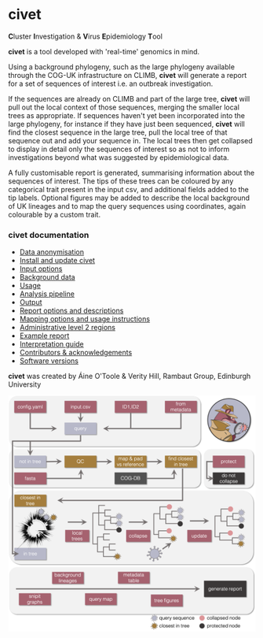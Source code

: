 # civet
**C**luster **I**nvestigation & **V**irus **E**pidemiology **T**ool


<strong>civet</strong> is a tool developed with 'real-time' genomics in mind. 

Using a background phylogeny, such as the large phylogeny available through the COG-UK infrastructure on CLIMB, <strong>civet</strong> will generate a report for a set of sequences of interest i.e. an outbreak investigation. 

If the sequences are already on CLIMB and part of the large tree, <strong>civet</strong> will pull out the local context of those sequences, merging the smaller local trees as appropriate. If sequences haven't yet been incorporated into the large phylogeny, for instance if they have just been sequenced, <strong>civet</strong> will find the closest sequence in the large tree, pull the local tree of that sequence out and add your sequence in. The local trees then get collapsed to display in detail only the sequences of interest so as not to inform investigations beyond what was suggested by epidemiological data. 

A fully customisable report is generated, summarising information about the sequences of interest. The tips of these trees can be coloured by any categorical trait present in the input csv, and additional fields added to the tip labels. Optional figures may be added to describe the local background of UK lineages and to map the query sequences using coordinates, again colourable by a custom trait. 


### civet documentation
  * [Data anonymisation](./safety_level.md)
  * [Install and update civet](./installation.md)
  * [Input options](./input_options.md)
  * [Background data](./background_data.md)
  * [Usage](./usage.md)
  * [Analysis pipeline](./analysis_pipeline.md)
  * [Output](./output.md)
  * [Report options and descriptions](./report_docs.md)
  * [Mapping options and usage instructions](./map_option_docs.md)
  * [Administrative level 2 regions](./geographic_data.md)
  * [Example report](./civet_report_example.md)
  * [Interpretation guide](./interpretation.md)
  * [Contributors & acknowledgements](./acknowledgements.md)
  * [Software versions](./acknowledgements.md)



<strong>civet</strong> was created by Áine O'Toole & Verity Hill, Rambaut Group, Edinburgh University

<img src="./doc_figures/workflow_diagram.png">